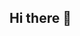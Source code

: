 ## Hi there 👋

<!--
**eliteaiengineer/eliteaiengineer** is a ✨ _special_ ✨ repository because its `README.md` (this file) appears on your GitHub profile.

Here are some ideas to get you started:

- 🔭 I’m currently working on GenAI Solution for Customer Support Avatars in Arabic, with specific cultural dialect and cultural-looking realtime avatar.
- 🌱 I’m currently learning Advanced MLOps and Security in ML Solutions
- 👯 I’m looking to collaborate on Graph-based AI Solutions
- 💬 Ask me about anything related to Azure Deployments
- 📫 How to reach me: larawehbee@outlook.com / hello@larawehbe.com 

-->
